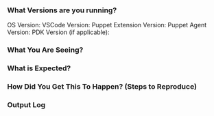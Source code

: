 <!--
Thanks for taking the time to reach out to us!

Please provide the following information with as much detail as you can.

Screenshots or logs help the most!

Feel free to delete the comment blocks
 -->
### What Versions are you running?

OS Version:
VSCode Version:
Puppet Extension Version:
Puppet Agent Version:
PDK Version (if applicable):

### What You Are Seeing?

### What is Expected?

### How Did You Get This To Happen? (Steps to Reproduce)

### Output Log

<!--
For information how to capture verbose logs, look [here](https://puppet-vscode.github.io/docs/experience-a-problem)
-->
